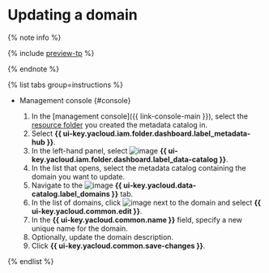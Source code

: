 # Updating a domain


{% note info %}

{% include [preview-tp](../../../_includes/preview-tp.md) %}

{% endnote %}


{% list tabs group=instructions %}

- Management console {#console}

  1. In the [management console]({{ link-console-main }}), select the [resource folder](../../../resource-manager/concepts/resources-hierarchy.md#folder) you created the metadata catalog in.
  1. Select **{{ ui-key.yacloud.iam.folder.dashboard.label_metadata-hub }}**.
  1. In the left-hand panel, select ![image](../../../_assets/console-icons/folder-magnifier.svg) **{{ ui-key.yacloud.iam.folder.dashboard.label_data-catalog }}**.
  1. In the list that opens, select the metadata catalog containing the domain you want to update.
  1. Navigate to the ![image](../../../_assets/console-icons/globe.svg) **{{ ui-key.yacloud.data-catalog.label_domains }}** tab.
  1. In the list of domains, click ![image](../../../_assets/console-icons/ellipsis.svg) next to the domain and select **{{ ui-key.yacloud.common.edit }}**.  
  1. In the **{{ ui-key.yacloud.common.name }}** field, specify a new unique name for the domain.
  1. Optionally, update the domain description.
  1. Click **{{ ui-key.yacloud.common.save-changes }}**.

{% endlist %}
